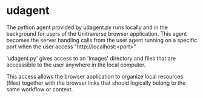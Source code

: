 # udagent

The python agent provided by udagent.py runs locally and in the background for users of the Unitraverse browser application. This agent becomes the server handling calls from the user agent running on a specific port when the user access "http://localhost:&lt;port&gt;"

'udagent.py' gives access to an 'images' directory and files that are accesssible to the user anywhere in the local computer.

This access allows the browser application to organize local resources (files) together with the browser links that should logically belong to the same workflow or context.

